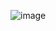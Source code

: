 ![image](https://user-images.githubusercontent.com/61145586/193799354-4077b71f-1645-405a-b797-b380dd916498.png)

